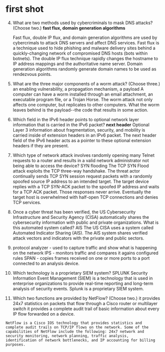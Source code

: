 # first shot

4. What are two methods used by cybercriminals to mask DNS attacks? (Choose two.) 
   **fast flux, domain generation algorithms**

   Fast flux, double IP flux, and domain generation algorithms are used by cybercrimals to attack DNS servers and affect DNS services. Fast flux is a technique used to hide phishing and malware delivery sites behind a quickly-changing network of compromised DNS hosts (bots within botnets). The double IP flux technique rapidly changes the hostname to IP address mappings and the authoritative name server. Domain generation algorithms randomly generate domain names to be used as rendezvous points. 

15.  What are the three major components of a worm attack? (Choose three.) 
    an enabling vulnerability, a propagation mechanism, a payload
    A computer can have a worm installed through an email attachment, an executable program file, or a Trojan Horse. The worm attack not only affects one computer, but replicates to other computers. What the worm leaves behind is the payload--the code that results in some action. 

27. Which field in the IPv6 header points to optional network layer information that is carried in the IPv6 packet?
    **next header**
    Optional Layer 3 information about fragmentation, security, and mobility is carried inside of extension headers in an IPv6 packet. The next header field of the IPv6 header acts as a pointer to these optional extension headers if they are present. 

32. Which type of network attack involves randomly opening many Telnet requests to a router and results in a valid network administrator not being able to access the device? 
    SYN flooding
    The TCP SYN Flood attack exploits the TCP three-way handshake. The threat actor continually sends TCP SYN session request packets with a randomly spoofed source IP address to an intended target. The target device replies with a TCP SYN-ACK packet to the spoofed IP address and waits for a TCP ACK packet. Those responses never arrive. Eventually the target host is overwhelmed with half-open TCP connections and denies TCP services. 

40. Once a cyber threat has been verified, the US Cybersecurity Infrastructure and Security Agency (CISA) automatically shares the cybersecurity information with public and private organizations. What is this automated system called? 
    AIS
    The US CISA uses a system called Automated Indicator Sharing (AIS). The AIS system shares verified attack vectors and indicators with the private and public sectors. 


48. protocol analyzer - used to capture traffic and show what is happening on the network
    IPS - monitors traffic and compares it agains configured rules
    SPAN - copies frames received on one or more ports to a port connected to an analysis device.

49. Which technology is a proprietary SIEM system?
    SPLUNK
    Security Information Event Management (SIEM) is a technology that is used in enterprise organizations to provide real-time reporting and long-term analysis of security events. Splunk is a proprietary SIEM system. 

50.  Which two functions are provided by NetFlow? (Choose two.) 
    it provides 24x7 statistics on packets that flow through a Cisco router or multilayer switch
    it provides a complete audit trail of basic information about every IP flow forwarded on a device.

    NetFlow is a Cisco IOS technology that provides statistics and complete audit trails on TCP/IP flows on the network. Some of the capabilities of NetFlow include the following: 24x7 network and security monitoring, network planning, traffic analysis, identification of network bottlenecks, and IP accounting for billing purposes. 